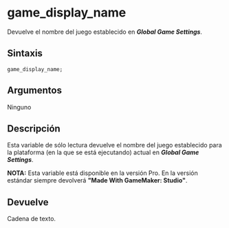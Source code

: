 # game_display_name

Devuelve el nombre del juego establecido en _**Global Game Settings**_.

## Sintaxis

  
```gml  
game_display_name;  
```  

## Argumentos

Ninguno

## Descripción

Esta variable de sólo lectura devuelve el nombre del juego establecido para la plataforma (en la que se está ejecutando) actual en _**Global Game Settings**_.  
  
**NOTA:** Esta variable está disponible en la versión Pro. En la versión estándar siempre devolverá **"Made With GameMaker: Studio"**.  
  

## Devuelve

Cadena de texto.